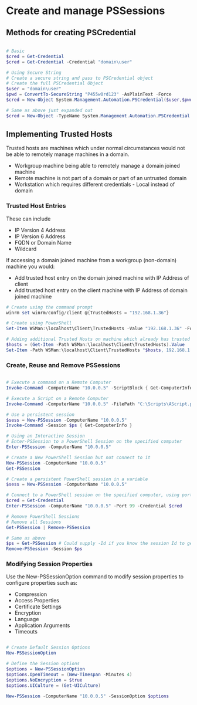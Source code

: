 # Create and manage PSSessions

## Methods for creating PSCredential

```powershell

# Basic
$cred = Get-Credential
$cred = Get-Credential -Credential "domain\user"

# Using Secure String
# Create a secure string and pass to PSCredential object
# Create the full PSCredential Object
$user = "domain\user"
$pwd = ConvertTo-SecureString "P455w0rd123" -AsPlainText -Force
$cred = New-Object System.Management.Automation.PSCredential($user,$pwd)

# Same as above just expanded out
$cred = New-Object -TypeName System.Management.Automation.PSCredential -ArgumentList $user,$pwd

```

## Implementing Trusted Hosts

Trusted hosts are machines which under normal circumstances would not be able to remotely manage machines in a domain.

- Workgroup machine being able to remotely manage a domain joined machine
- Remote machine is not part of a domain or part of an untrusted domain
- Workstation which requires different credentials - Local instead of domain

### Trusted Host Entries

These can include

- IP Version 4 Address
- IP Version 6 Address
- FQDN or Domain Name
- Wildcard

If accessing a domain joined machine from a workgroup (non-domain) machine you would:

- Add trusted host entry on the domain joined machine with IP Address of client
- Add trusted host entry on the client machine with IP Address of domain joined machine

```powershell
# Create using the command prompt
winrm set winrm/config/client @{TrustedHosts = "192.168.1.36"}

# Create using PowerShell
Set-Item WSMan:\localhost\Client\TrustedHosts -Value "192.168.1.36" -Force

# Adding additional Trusted Hosts on machine which already has trusted hosts
$hosts = (Get-Item -Path WSMan:\localhost\Client\TrustedHosts).Value
Set-Item -Path WSMan:\localhost\Client\TrustedHosts "$hosts, 192.168.1.36" -Force

```

### Create, Reuse and Remove PSSessions

```powershell

# Execute a command on a Remote Computer
Invoke-Command -ComputerName "10.0.0.5" -ScriptBlock { Get-ComputerInfo }

# Execute a Script on a Remote Computer
Invoke-Command -ComputerName "10.0.0.5" -FilePath "C:\Scripts\AScript.ps1"

# Use a persistent session
$sess = New-PSSession -ComputerName "10.0.0.5"
Invoke-Command -Session $ps { Get-ComputerInfo }

# Using an Interactive Session
# Enter-PSSession to a PowerShell Session on the specified computer
Enter-PSSession -ComputerName "10.0.0.5"

# Create a New PowerShell Session but not connect to it
New-PSSession -ComputerName "10.0.0.5"
Get-PSSession

# Create a persistent PowerShell session in a variable
$sess = New-PSSession -ComputerName "10.0.0.5"

# Connect to a PowerShell session on the specified computer, using port and credential
$cred = Get-Credential
Enter-PSSession -ComputerName "10.0.0.5" -Port 99 -Credential $cred

# Remove PowerShell Sessions
# Remove all Sessions
Get-PSSession | Remove-PSSession

# Same as above
$ps = Get-PSSession # Could supply -Id if you know the session Id to get specific session
Remove-PSSession -Session $ps

```

### Modifying Session Properties

Use the New-PSSessionOption command to modify session properties to configure properties such as:

- Compression
- Access Properties
- Certificate Settings
- Encryption
- Language
- Application Arguments
- Timeouts

```powershell

# Create Default Session Options
New-PSSessionOption

# Define the Session options
$options = New-PSSessionOption
$options.OpenTimeout = (New-Timespan -Minutes 4)
$options.NoEncryption = $true
$options.UICulture = (Get-UICulture)

New-PSSession -ComputerName "10.0.0.5" -SessionOption $options

```
